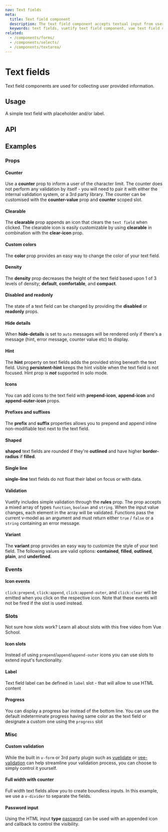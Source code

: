 ```yaml
---
nav: Text fields
meta:
  title: Text field component
  description: The text field component accepts textual input from users.
  keywords: text fields, vuetify text field component, vue text field component
related:
  - /components/forms/
  - /components/selects/
  - /components/textarea/
---
```


# Text fields

Text field components are used for collecting user provided information.

<entry />

## Usage

A simple text field with placeholder and/or label.

<example file="v-text-field/usage" />

## API

<api-inline />

## Examples

### Props

#### Counter

Use a **counter** prop to inform a user of the character limit. The counter does not perform any validation by itself - you will need to pair it with either the internal validation system, or a 3rd party library. The counter can be customised with the **counter-value** prop and **counter** scoped slot.

<example file="v-text-field/prop-counter" />

#### Clearable

The **clearable** prop appends an icon that clears the `text field` when clicked. The clearable icon is easily customizable by using **clearable** in combination with the **clear-icon** prop.

<example file="v-text-field/prop-clearable" />

#### Custom colors

The **color** prop provides an easy way to change the color of your text field.

<example file="v-text-field/prop-custom-colors" />

#### Density

The **density** prop decreases the height of the text field based upon 1 of 3 levels of density; **default**, **comfortable**, and **compact**.

<example file="v-text-field/prop-dense" />

#### Disabled and readonly

The state of a text field can be changed by providing the **disabled** or **readonly** props.

<example file="v-text-field/prop-disabled-and-readonly" />

#### Hide details

When **hide-details** is set to `auto` messages will be rendered only if there's a message (hint, error message, counter value etc) to display.

<example file="v-text-field/prop-hide-details" />

#### Hint

The **hint** property on text fields adds the provided string beneath the text field. Using **persistent-hint** keeps the hint visible when the text field is not focused. Hint prop is _**not**_ supported in solo mode.

<example file="v-text-field/prop-hint" />

#### Icons

You can add icons to the text field with **prepend-icon**, **append-icon** and **append-outer-icon** props.

<example file="v-text-field/prop-icon" />

#### Prefixes and suffixes

The **prefix** and **suffix** properties allows you to prepend and append inline non-modifiable text next to the text field.

<example file="v-text-field/prop-prefixes-and-suffixes" />

#### Shaped

**shaped** text fields are rounded if they're **outlined** and have higher **border-radius** if **filled**.

<example file="v-text-field/prop-shaped" />

#### Single line

**single-line** text fields do not float their label on focus or with data.

<example file="v-text-field/prop-single-line" />

#### Validation

Vuetify includes simple validation through the **rules** prop. The prop accepts a mixed array of types `function`, `boolean` and `string`. When the input value changes, each element in the array will be validated. Functions pass the current v-model as an argument and must return either `true` / `false` or a `string` containing an error message.

<example file="v-text-field/prop-validation" />

#### Variant

The **variant** prop provides an easy way to customize the style of your text field. The following values are valid options: **contained**, **filled**, **outlined**, **plain**, and **underlined**.

<example file="v-text-field/prop-variant" />

### Events

#### Icon events

`click:prepend`, `click:append`, `click:append-outer`, and `click:clear` will be emitted when you click on the respective icon. Note that these events will not be fired if the slot is used instead.

<example file="v-text-field/event-icons" />

### Slots

<vue-school-link href="https://vueschool.io/lessons/vue-3-component-slots?friend=vuetify" title="Watch a Free Slots Tutorial at Vue School" >
Not sure how slots work? Learn all about slots with this free video from Vue School.
</vue-school-link>

#### Icon slots

Instead of using `prepend`/`append`/`append-outer` icons you can use slots to extend input's functionality.

<example file="v-text-field/slot-icons" />

#### Label

Text field label can be defined in `label` slot - that will allow to use HTML content

<example file="v-text-field/slot-label" />

#### Progress

You can display a progress bar instead of the bottom line. You can use the default indeterminate progress having same color as the text field or designate a custom one using the `progress` slot

<example file="v-text-field/slot-progress" />

### Misc

#### Custom validation

While the built in `v-form` or 3rd party plugin such as [vuelidate](https://github.com/monterail/vuelidate) or [vee-validation](https://github.com/logaretm/vee-validate) can help streamline your validation process, you can choose to simply control it yourself.

<example file="v-text-field/misc-custom-validation" />

#### Full width with counter

Full width text fields allow you to create boundless inputs. In this example, we use a `v-divider` to separate the fields.

<example file="v-text-field/misc-full-width-with-counter" />

#### Password input

Using the HTML input **type** [password](https://developer.mozilla.org/en-US/docs/Web/HTML/Element/input/password) can be used with an appended icon and callback to control the visibility.

<example file="v-text-field/misc-password" />

<backmatter />
